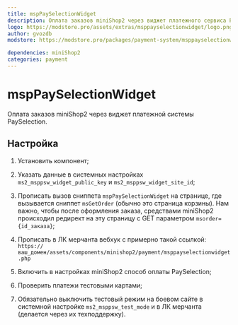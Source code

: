 ```yaml
---
title: mspPaySelectionWidget
description: Оплата заказов miniShop2 через виджет платежного сервиса PaySelection
logo: https://modstore.pro/assets/extras/msppayselectionwidget/logo.png
author: gvozdb
modstore: https://modstore.pro/packages/payment-system/msppayselectionwidget

dependencies: miniShop2
categories: payment
---
```


# mspPaySelectionWidget

Оплата заказов miniShop2 через виджет платежной системы PaySelection.


## Настройка

1. Установить компонент;

2. Указать данные в системных настройках `ms2_msppsw_widget_public_key` и `ms2_msppsw_widget_site_id`;

3. Прописать вызов сниппета `mspPaySelectionWidget` на странице, где вызывается сниппет `msGetOrder` (обычно это страница корзины). Нам важно, чтобы после оформления заказа, средствами miniShop2 происходил редирект на эту страницу с GET параметром `msorder={id_заказа}`;

4. Прописать в ЛК мерчанта вебхук с примерно такой ссылкой: `https://ваш_домен/assets/components/minishop2/payment/msppayselectionwidget.php`

5. Включить в настройках miniShop2 способ оплаты PaySelection;

6. Проверить платежи тестовыми картами;

7. Обязательно выключить тестовый режим на боевом сайте в системной настройке `ms2_msppsw_test_mode` и в ЛК мерчанта (делается через их техподдержку).

